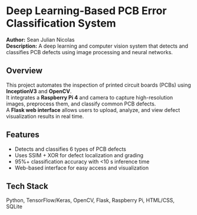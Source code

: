 # Deep Learning-Based PCB Error Classification System
**Author:** Sean Julian Nicolas  
**Description:** A deep learning and computer vision system that detects and classifies PCB defects using image processing and neural networks.

## Overview
This project automates the inspection of printed circuit boards (PCBs) using **InceptionV3** and **OpenCV**.  
It integrates a **Raspberry Pi 4** and camera to capture high-resolution images, preprocess them, and classify common PCB defects.  
A **Flask web interface** allows users to upload, analyze, and view defect visualization results in real time.

## Features
- Detects and classifies 6 types of PCB defects  
- Uses SSIM + XOR for defect localization and grading  
- 95%+ classification accuracy with <10 s inference time  
- Web-based interface for easy access and visualization  

## Tech Stack
Python, TensorFlow/Keras, OpenCV, Flask, Raspberry Pi, HTML/CSS, SQLite
